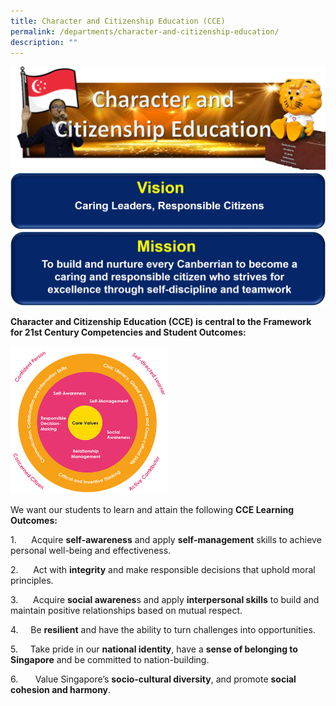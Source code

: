 ```yaml
---
title: Character and Citizenship Education (CCE)
permalink: /departments/character-and-citizenship-education/
description: ""
---
```





![](/images/CCE%20Banner%20v2.png)
![](/images/CCE%20Vision%20Banner.png)
![](/images/CCE%20Mission%20Banner-1.png)

**Character and Citizenship Education (CCE) is central to the Framework for 21st Century Competencies and Student Outcomes:**

<img src="/images/CCE.png" 
     style="width:50%">
		 
We want our students to learn and attain the following **CCE Learning Outcomes:**

1.      Acquire **self-awareness** and apply **self-management** skills to achieve personal well-being and effectiveness.

2.      Act with **integrity** and make responsible decisions that uphold moral principles.

3.      Acquire **social awarenes**s and apply **interpersonal skills** to build and maintain positive relationships based on mutual respect.

4.     Be **resilient** and have the ability to turn challenges into opportunities.

5.     Take pride in our **national identity**, have a **sense of belonging to Singapore** and be committed to nation-building.

6.       Value Singapore’s **socio-cultural diversity**, and promote **social cohesion and harmony**.